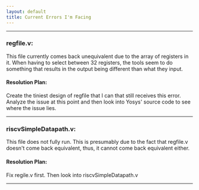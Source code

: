 ```yaml
---
layout: default
title: Current Errors I'm Facing
---
```


------

### regfile.v:
This file currently comes back unequivalent due to the array of registers in it. When having to select between 32 registers, the tools seem to do something that results in the output being different than what they input. 

#### Resolution Plan: 
Create the tiniest design of regfile that I can that still receives this error. Analyze the issue at this point and then look into Yosys' source code to see where the issue lies.

------

### riscvSimpleDatapath.v:
This file does not fully run. This is presumably due to the fact that regfile.v doesn't come back equivalent, thus, it cannot come back equivalent either.

#### Resolution Plan: 
Fix regile.v first. Then look into riscvSimpleDatapath.v

------



